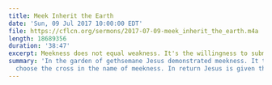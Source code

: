 ```yaml
---
title: Meek Inherit the Earth
date: 'Sun, 09 Jul 2017 10:00:00 EDT'
file: https://cflcn.org/sermons/2017-07-09-meek_inherit_the_earth.m4a
length: 18689356
duration: '38:47'
excerpt: Meekness does not equal weakness. It's the willingness to submit
summary: 'In the garden of gethsemane Jesus demonstrated meekness. It to courage to
  choose the cross in the name of meekness. In return Jesus is given the whole earth. '
---
```

